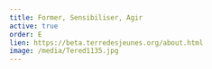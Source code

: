 ```yaml
---
title: Former, Sensibiliser, Agir
active: true
order: E
lien: https://beta.terredesjeunes.org/about.html
image: /media/Tered1135.jpg
---
```

